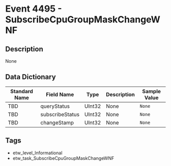 # Event 4495 - SubscribeCpuGroupMaskChangeWNF

## Description
None

## Data Dictionary
|Standard Name|Field Name|Type|Description|Sample Value|
|---|---|---|---|---|
|TBD|queryStatus|UInt32|None|`None`|
|TBD|subscribeStatus|UInt32|None|`None`|
|TBD|changeStamp|UInt32|None|`None`|

## Tags
* etw_level_Informational
* etw_task_SubscribeCpuGroupMaskChangeWNF